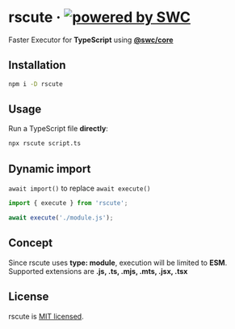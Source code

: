 # rscute &middot; [![powered by SWC](https://img.shields.io/badge/powered%20by-SWC-blue)](https://swc.rs/)

Faster Executor for **TypeScript** using [**@swc/core**](https://swc.rs/docs/usage/core)

## Installation

```sh
npm i -D rscute
```

## Usage

Run a TypeScript file **directly**:

```sh
npx rscute script.ts
```

## Dynamic import

`await import()` to replace `await execute()`

```ts
import { execute } from 'rscute';

await execute('./module.js');
```

## Concept

Since rscute uses **type: module**, execution will be limited to **ESM**.  
Supported extensions are **.js, .ts, .mjs, .mts, .jsx, .tsx**

## License

rscute is [MIT licensed](https://github.com/refirst11/rscute/blob/main/LICENSE).
